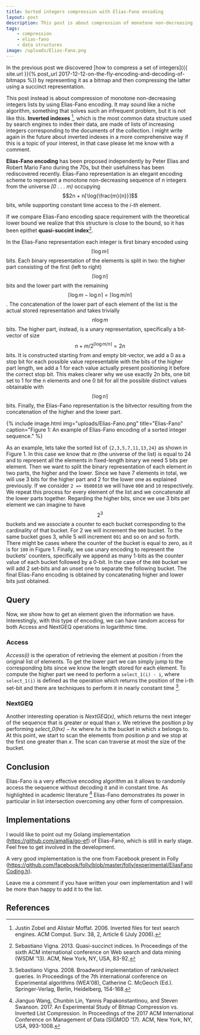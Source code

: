```yaml
---
title: Sorted integers compression with Elias-Fano encoding
layout: post
description: This post is about compression of monotone non-decreasing integers lists by using Elias-Fano encoding.
tags: 
    - compression
    - elias-fano
    - data structures
image: /uploads/Elias-Fano.png
---
```


In the previous post we discovered [how to compress a set of integers]({{ site.url }}{% post_url 2017-12-12-on-the-fly-encoding-and-decoding-of-bitmaps %}) by representing it as a bitmap and then compressing the latter using a succinct representation.

This post instead is about compression of monotone non-decreasing integers lists by using Elias-Fano encoding. It may sound like a niche algorithm, something that solves such an infrequent problem, but it is not like this.
**Inverted indexes** [^fn1], which is the most common data structure used by search engines to index their data, are made of lists of increasing integers corresponding to the documents of the collection. I might write again in the future about inverted indexes in a more comprehensive way if this is a topic of your interest, in that case please let me know with a comment.

**Elias-Fano encoding** has been proposed independently by Peter Elias and
Robert Mario Fano during the 70s, but their usefulness has been rediscovered recently. Elias-Fano representation is an elegant encoding scheme to
represent a monotone non-decreasing sequence of *n* integers from the universe *[0 . . . m)* occupying $$2n + n⌈\log{\frac{m}{n}}⌉$$bits, while supporting constant time access to the *i-th* element.

If we compare Elias-Fano encoding space requirement with the theoretical lower bound we realize that this structure is close to the bound, so it has been epithet **quasi-succint index**[^fn2].  

In the Elias-Fano representation each integer is first binary encoded using
$$⌈\log{m}⌉$$ bits. Each binary representation of the elements is split in two: the higher part consisting of the first (left to right) $$⌈\log{n}⌉$$ bits and the lower part with the remaining $$⌈\log{m} - \log{n}⌉ = ⌈\log{m/n}⌉$$.
The concatenation of the lower part of each element of the list is the actual stored representation and takes trivially $$n \log{m}$$ bits. The higher part, instead, is a unary representation, specifically a bit-vector of size $$n + m/2^{⌈\log{m/n}⌉} = 2n$$ bits.
It is constructed starting from and empty bit-vector, we add a 0 as a stop bit for each possible value representable with the bits of the higher part length, we add a 1 for each value actually present positioning it before the correct stop bit. This makes clearer why we use exactly 2n bits, one bit set to 1 for the n elements and one 0 bit for all the possible distinct values obtainable with $$⌈\log{n}⌉$$ bits. Finally, the Elias-Fano representation is the bitvector resulting from the concatenation of the higher and the lower part.

{% include image.html img="uploads/Elias-Fano.png" title="Elias-Fano" caption="Figure 1: An example of Elias-Fano encoding of a sorted integer sequence." %}

As an example, lets take the sorted list of `{2,3,5,7,11,13,24}` as shown in Figure 1. In this case we know that $m$ (the universe of the list) is equal to 24 and to represent all the elements in fixed-length binary we need 5 bits per element. 
Then we want to split the binary representation of each element in two parts, the higher and the lower. Since we have 7 elements in total, we will use 3 bits for the higher part and 2 for the lower one as explained previously. If we consider `2 => 0b00010`  we will have `000` and `10` respectively.
We repeat this process for every element of the list and we concatenate all the lower parts together. 
Regarding the higher bits, since we use 3 bits per element we can imagine to have $$2^3$$ buckets and we associate a counter to each bucket corresponding to the cardinality of that bucket. For 2 we will increment the `000` bucket. To the same bucket goes 3, while 5 will increment `001` and so on and so forth. There might be cases where the counter of the bucket is equal to zero, as it is for `100` in Figure 1.
Finally, we use unary encoding to represent the buckets' counters, specifically we append as many 1-bits as the counter value of each bucket followed by a 0-bit.
In the case of the `000` bucket we will add 2 set-bits and an unset one to separate the following bucket. 
The final Elias-Fano encoding is obtained by concatenating higher and lower bits just obtained.

## Query

Now, we show how to get an element given the information we have. Interestingly, with this type of encoding, we can have random access for both Access and NextGEQ operations in logarithmic time.

### Access

*Access(i)* is the operation of retrieving the element at position *i* from the original list of elements.
To get the lower part we can simply jump to the corresponding bits since we know the length stored for each element. To compute the higher part we need to perform a `select_1(i) - i`, where `select_1(i)` is defined as the operation which returns the position of the i-th set-bit and there are techniques to perform it in nearly constant time [^fn3].

### NextGEQ

Another interesting operation is *NextGEQ(x)*, which returns the next integer of the sequence that is greater or equal than *x*.
We retrieve the position *p* by performing *select_0(hx) − hx* where *hx* is the bucket in which *x* belongs to.
At this point, we start to scan the elements from position *p* and we stop at the first one greater than *x*. The scan can traverse at most the size of the bucket.


## Conclusion 
Elias-Fano is a very effective encoding algorithm as it allows to randomly access the sequence without decoding it and in constant time. As highlighted in academic literature [^fn4] Elias-Fano demonstrates its power in particular in list intersection overcoming any other form of compression.

## Implementations 

I would like to point out my Golang implementation (https://github.com/amallia/go-ef) of Elias-Fano, which is still in early stage. Feel free to get involved in the development.

A very good implementation is the one from Facebook present in Folly (https://github.com/facebook/folly/blob/master/folly/experimental/EliasFanoCoding.h).

Leave me a comment if you have written your own implementation and I will be more than happy to add it to the list.

## References

[^fn1]: Justin Zobel and Alistair Moffat. 2006. Inverted files for text search engines. ACM Comput. Surv. 38, 2, Article 6 (July 2006).

[^fn2]: Sebastiano Vigna. 2013. Quasi-succinct indices. In Proceedings of the sixth ACM international conference on Web search and data mining (WSDM '13). ACM, New York, NY, USA, 83-92.

[^fn3]: Sebastiano Vigna. 2008. Broadword implementation of rank/select queries. In Proceedings of the 7th international conference on Experimental algorithms (WEA'08), Catherine C. McGeoch (Ed.). Springer-Verlag, Berlin, Heidelberg, 154-168.

[^fn4]: Jianguo Wang, Chunbin Lin, Yannis Papakonstantinou, and Steven Swanson. 2017. An Experimental Study of Bitmap Compression vs. Inverted List Compression. In Proceedings of the 2017 ACM International Conference on Management of Data (SIGMOD '17). ACM, New York, NY, USA, 993-1008.

[^fn5]: Giuseppe Ottaviano and Rossano Venturini. 2014. Partitioned Elias-Fano indexes. In Proceedings of the 37th international ACM SIGIR conference on Research & development in information retrieval (SIGIR '14). ACM, New York, NY, USA, 273-282.


